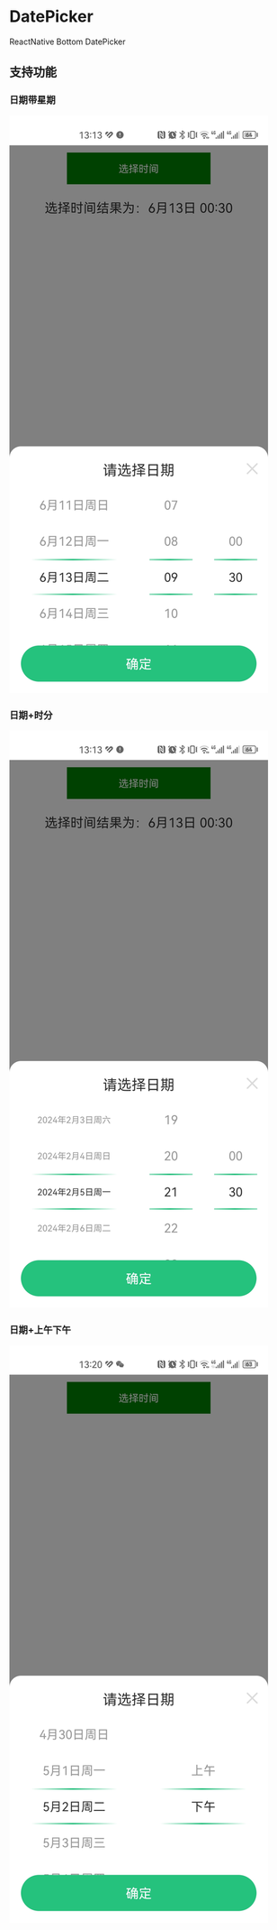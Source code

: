# DatePicker
 ReactNative Bottom DatePicker
 
 ## 支持功能
 
 ### 日期带星期
![image](https://raw.githubusercontent.com/wsyjx22/DatePicker/main/image/01.jpg)
 ### 日期+时分
 ![image](https://raw.githubusercontent.com/wsyjx22/DatePicker/main/image/02.jpg)
 ### 日期+上午下午
![image](https://raw.githubusercontent.com/wsyjx22/DatePicker/main/image/03.jpg)
